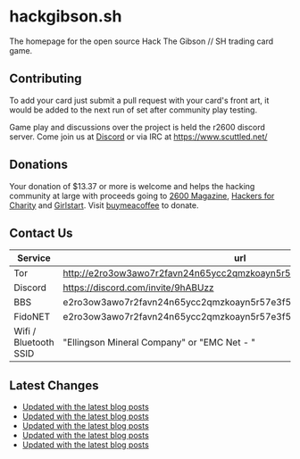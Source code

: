 # hackgibson.sh
The homepage for the open source Hack The Gibson // SH trading card game.


## Contributing

To add your card just submit a pull request with your card's front art, it would be added to the next run of set after community play testing.

Game play and discussions over the project is held the r2600 discord server. Come join us at [Discord](https://discord.com/invite/9hABUzz) or via IRC at https://www.scuttled.net/


## Donations

Your donation of $13.37 or more is welcome and helps the hacking community at large with proceeds going to [2600 Magazine](https://2600.com/), [Hackers for Charity](https://hackersforcharity.org) and [Girlstart](https://girlstart.org).  Visit [buymeacoffee](https://www.buymeacoffee.com/hackgibson.sh) to donate.


## Contact Us

Service | url
-|-
Tor | http://e2ro3ow3awo7r2favn24n65ycc2qmzkoayn5r57e3f56nvjwdcgg32ad.onion
Discord | https://discord.com/invite/9hABUzz
BBS | e2ro3ow3awo7r2favn24n65ycc2qmzkoayn5r57e3f56nvjwdcgg32ad.onion:23
FidoNET | e2ro3ow3awo7r2favn24n65ycc2qmzkoayn5r57e3f56nvjwdcgg32ad.onion:24554
Wifi / Bluetooth SSID | "Ellingson Mineral Company" or "EMC Net - <fidonet address>"

## Latest Changes
<!-- BLOG-POST-LIST:START -->
- [Updated with the latest blog posts](https://github.com/DFW2600/hackgibson.sh/commit/69388833c0d55e6377c3fbd656dd253df22c6f64)
- [Updated with the latest blog posts](https://github.com/DFW2600/hackgibson.sh/commit/36878c702fc447cd50498d3d9620fafbff99c175)
- [Updated with the latest blog posts](https://github.com/DFW2600/hackgibson.sh/commit/4cf7189b4cd9bb78e5de3168596e986293c5a277)
- [Updated with the latest blog posts](https://github.com/DFW2600/hackgibson.sh/commit/153b967a1a67b3739a37737de9e5b2302f6e14ae)
- [Updated with the latest blog posts](https://github.com/DFW2600/hackgibson.sh/commit/da70fd2f5ddec8f450f4d875917f3fb4e7787b67)
<!-- BLOG-POST-LIST:END -->

